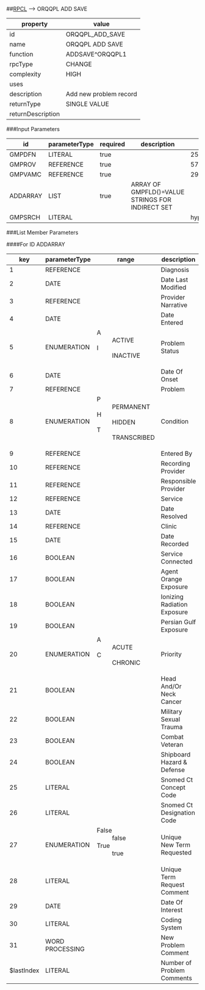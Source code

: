 


##[RPCL](TableOfContent.md) --> ORQQPL ADD SAVE 

 property | value 
--- | --- 
 id | ORQQPL_ADD_SAVE
 name | ORQQPL ADD SAVE
 function | ADDSAVE^ORQQPL1
 rpcType | CHANGE
 complexity | HIGH
 uses | 
 description | Add new problem record
 returnType | SINGLE VALUE
 returnDescription | 

###Input Parameters

| id | parameterType | required | description | example | listMemberParameters | 
| --- | --- | --- | --- | --- | --- | 
| GMPDFN | LITERAL | true |  | 25^CARTER,DAVID^0113^ |  | 
| GMPROV | REFERENCE | true |  | 57 |  | 
| GMPVAMC | REFERENCE | true |  | 2957 |  | 
| ADDARRAY | LIST | true | ARRAY OF GMPFLD()=VALUE STRINGS FOR INDIRECT SET |  | [List Member](#for-id-addarray) | 
| GMPSRCH | LITERAL |  |  | hypertension |  | 

###List Member Parameters


####For ID ADDARRAY

| key | parameterType | range | description | mvdmProperty | example | 
| --- | --- | --- | --- | --- | --- | 
| 1 | REFERENCE |  | Diagnosis | diagnosis | GMPFLD(.01)=\521774^R69.\ | 
| 2 | DATE |  | Date Last Modified | lastModifiedDate | GMPFLD(.03)=\0^\ | 
| 3 | REFERENCE |  | Provider Narrative | providerNarrative | GMPFLD(.05)=\^Hypertension\ | 
| 4 | DATE |  | Date Entered | enteredDate | GMPFLD(.08)=\3160801^Aug 01 2016\ | 
| 5 | ENUMERATION | <dl><dt>A</dt><dd>ACTIVE</dd><dt>I</dt><dd>INACTIVE</dd></dl> | Problem Status | problemStatus | GMPFLD(.12)=\A^ACTIVE\ | 
| 6 | DATE |  | Date Of Onset | onsetDate | GMPFLD(.13)=\3120313^Mar 13 2012\ | 
| 7 | REFERENCE |  | Problem | problem | GMPFLD(1.01)=\7647488^Hypertension\ | 
| 8 | ENUMERATION | <dl><dt>P</dt><dd>PERMANENT</dd><dt>H</dt><dd>HIDDEN</dd><dt>T</dt><dd>TRANSCRIBED</dd></dl> | Condition | condition | GMPFLD(1.02)=\P\ | 
| 9 | REFERENCE |  | Entered By | enteredBy | GMPFLD(1.03)=\57^ALEXANDER,ROBERT\ | 
| 10 | REFERENCE |  | Recording Provider |  | GMPFLD(1.04)=\57^ALEXANDER,ROBERT\ | 
| 11 | REFERENCE |  | Responsible Provider | responsibleProvider | GMPFLD(1.05)=\57^Alexander,Robert\ | 
| 12 | REFERENCE |  | Service |  | GMPFLD(1.06)=\^\ | 
| 13 | DATE |  | Date Resolved | resolvedDate | GMPFLD(1.07)=\3160801^Aug 01 2016\ | 
| 14 | REFERENCE |  | Clinic | clinic | GMPFLD(1.08)=\10^Clinicd\ | 
| 15 | DATE |  | Date Recorded |  | GMPFLD(1.09)=\3160801^Aug 01 2016\ | 
| 16 | BOOLEAN |  | Service Connected | isServiceConnected | GMPFLD(1.1)=\^Unknown\ | 
| 17 | BOOLEAN |  | Agent Orange Exposure | isAgentOrangeExposure | GMPFLD(1.11)=\0^NO\ | 
| 18 | BOOLEAN |  | Ionizing Radiation Exposure | isIonizingRadiationExposure | GMPFLD(1.12)=\0^NO\ | 
| 19 | BOOLEAN |  | Persian Gulf Exposure | isPersianGulfExposure | GMPFLD(1.13)=\0^NO\ | 
| 20 | ENUMERATION | <dl><dt>A</dt><dd>ACUTE</dd><dt>C</dt><dd>CHRONIC</dd></dl> | Priority | priority | GMPFLD(1.14)=\A^ACUTE\ | 
| 21 | BOOLEAN |  | Head And/Or Neck Cancer | isHeadAndOrNeckCancer | GMPFLD(1.15)=\0^NO\ | 
| 22 | BOOLEAN |  | Military Sexual Trauma | isMilitarySexualTrauma | GMPFLD(1.16)=\0^NO\ | 
| 23 | BOOLEAN |  | Combat Veteran | isCombatVeteran | GMPFLD(1.17)=\0^NO\ | 
| 24 | BOOLEAN |  | Shipboard Hazard & Defense | isShipboardHazardDefense | GMPFLD(1.18)=\0^NO\ | 
| 25 | LITERAL |  | Snomed Ct Concept Code | snomedCTConceptCode | GMPFLD(80001)=\38341003^38341003\ | 
| 26 | LITERAL |  | Snomed Ct Designation Code | snomedCTDesignationCode | GMPFLD(80002)=\64176011^64176011\ | 
| 27 | ENUMERATION | <dl><dt>False</dt><dd>false</dd><dt>True</dt><dd>true</dd></dl> | Unique New Term Requested | uniqueNewTermRequested | GMPFLD(80101)=\^\ | 
| 28 | LITERAL |  | Unique Term Request Comment | uniqueTermRequestComment | GMPFLD(80102)=\^\ | 
| 29 | DATE |  | Date Of Interest | interestDate | GMPFLD(80201)=\3160801^Aug 01 2016\ | 
| 30 | LITERAL |  | Coding System | codingSystem | GMPFLD(80202)=\10D^ICD-10-CM\ | 
| 31 | WORD PROCESSING |  | New Problem Comment | comments | GMPFLD(10,\NEW\,1)=\hypertension comment 1\ | 
| $lastIndex | LITERAL |  | Number of Problem Comments |  | GMPFLD(10,0)=\1\ | 